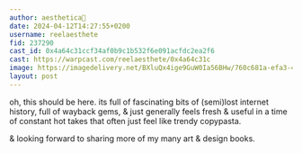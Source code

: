 ```yaml
---
author: aesthetica🎩
date: 2024-04-12T14:27:55+0200
username: reelaesthete
fid: 237290
cast_id: 0x4a64c31ccf34af0b9c1b532f6e091acfdc2ea2f6
cast: https://warpcast.com/reelaesthete/0x4a64c31c
image: https://imagedelivery.net/BXluQx4ige9GuW0Ia56BHw/760c681a-efa3-44b1-7219-66ef966a8d00/original
layout: post
---
```

oh, this should be here. its full of fascinating bits of (semi)lost internet history, full of wayback gems, & just generally feels fresh & useful in a time of constant hot takes that often just feel like trendy copypasta.   
  
& looking forward to sharing more of my many art & design books.  

<img src='https://imagedelivery.net/BXluQx4ige9GuW0Ia56BHw/760c681a-efa3-44b1-7219-66ef966a8d00/original' alt='' referrerpolicy='no-referrer'/>